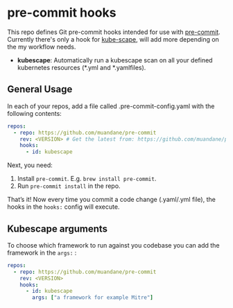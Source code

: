 # pre-commit hooks

This repo defines Git pre-commit hooks intended for use with [pre-commit](https://pre-commit.com/). 
Currently there's only a hook for [kube-scape](https://github.com/kubescape/kubescape), will add more depending on the my workflow needs.

- **kubescape**: Automatically run a kubescape scan on all your defined kubernetes resources (*.yml and *.yamlfiles).

## General Usage

In each of your repos, add a file called .pre-commit-config.yaml with the following contents:

```yaml
repos:
  - repo: https://github.com/muandane/pre-commit
    rev: <VERSION> # Get the latest from: https://github.com/muandane/pre-commit/releases
    hooks:
      - id: kubescape
```

Next, you need:

1. Install `pre-commit`. E.g. `brew install pre-commit`.
1. Run `pre-commit install` in the repo.

That’s it! Now every time you commit a code change (.yaml/.yml file), the hooks in the `hooks:` config will execute.

## Kubescape arguments

To choose which framework to run against you codebase you can add the framework in the `args:` :

```yaml
repos:
  - repo: https://github.com/muandane/pre-commit
    rev: <VERSION>
    hooks:
      - id: kubescape
        args: ["a framework for example Mitre"]
```
